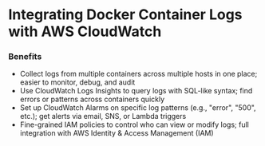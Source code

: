 # Integrating Docker Container Logs with AWS CloudWatch

### Benefits

- Collect logs from multiple containers across multiple hosts in one place; easier to monitor, debug, and audit
- Use CloudWatch Logs Insights to query logs with SQL-like syntax; find errors or patterns across containers quickly
- Set up CloudWatch Alarms on specific log patterns (e.g., "error", "500", etc.); get alerts via email, SNS, or Lambda triggers
- Fine-grained IAM policies to control who can view or modify logs; full integration with AWS Identity & Access Management (IAM)
